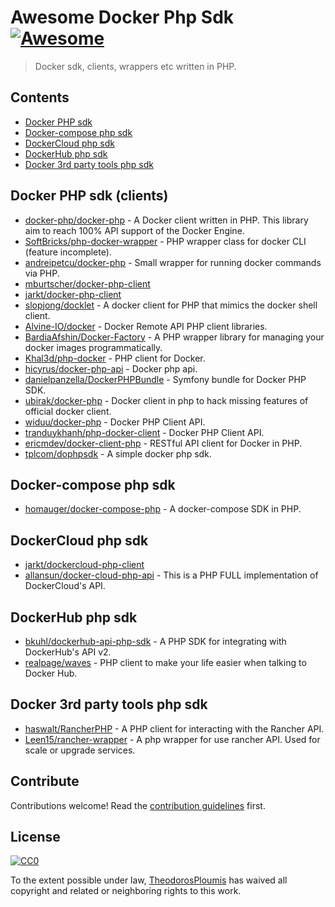 # Awesome Docker Php Sdk [![Awesome](https://cdn.rawgit.com/sindresorhus/awesome/d7305f38d29fed78fa85652e3a63e154dd8e8829/media/badge.svg)](https://github.com/sindresorhus/awesome)

> Docker sdk, clients, wrappers etc written in PHP.


## Contents

- [Docker PHP sdk](#docker-php-sdk)
- [Docker-compose php sdk](#docker-compose-php-sdk)
- [DockerCloud php sdk](#dockercloud-php-sdk)
- [DockerHub php sdk](#dockerhub-php-sdk)
- [Docker 3rd party tools php sdk](#docker-3rd-party-tools-php-sdk)


## Docker PHP sdk (clients)

- [docker-php/docker-php](https://github.com/docker-php/docker-php) - A Docker client written in PHP. This library aim to reach 100% API support of the Docker Engine.
- [SoftBricks/php-docker-wrapper](https://github.com/SoftBricks/php-docker-wrapper) - PHP wrapper class for docker CLI (feature incomplete).
- [andreipetcu/docker-php](https://github.com/andreipetcu/docker-php) - Small wrapper for running docker commands via PHP.
- [mburtscher/docker-php-client](https://github.com/mburtscher/docker-php-client)
- [jarkt/docker-php-client](https://github.com/jarkt/docker-php-client)
- [slopjong/docklet](https://github.com/slopjong/docklet) - A docker client for PHP that mimics the docker shell client.
- [Alvine-IO/docker](https://github.com/Alvine-IO/docker) - Docker Remote API PHP client libraries.
- [BardiaAfshin/Docker-Factory](https://github.com/BardiaAfshin/Docker-Factory) - A PHP wrapper library for managing your docker images programmatically.
- [Khal3d/php-docker](https://github.com/Khal3d/php-docker) - PHP client for Docker.
- [hicyrus/docker-php-api](https://github.com/hicyrus/docker-php-api) - Docker php api.
- [danielpanzella/DockerPHPBundle](https://github.com/danielpanzella/DockerPHPBundle) - Symfony bundle for Docker PHP SDK.
- [ubirak/docker-php](https://github.com/ubirak/docker-php) - Docker client in php to hack missing features of official docker client.
- [widuu/docker-php](https://github.com/widuu/docker-php) - Docker PHP Client API.
- [tranduykhanh/php-docker-client](https://github.com/tranduykhanh/php-docker-client) - Docker PHP Client API.
- [ericmdev/docker-client-php](https://github.com/ericmdev/docker-client-php) - RESTful API client for Docker in PHP.
- [tplcom/dophpsdk](https://github.com/theodorosploumis/dophpsdk) - A simple docker php sdk.


## Docker-compose php sdk

- [homauger/docker-compose-php](https://github.com/omauger/docker-compose-php)  - A docker-compose SDK in PHP.


## DockerCloud php sdk

- [jarkt/dockercloud-php-client](https://github.com/jarkt/dockercloud-php-client)
- [allansun/docker-cloud-php-api](https://github.com/allansun/docker-cloud-php-api) - This is a PHP FULL implementation of DockerCloud's API.


## DockerHub php sdk

- [bkuhl/dockerhub-api-php-sdk](https://github.com/bkuhl/dockerhub-api-php-sdk) - A PHP SDK for integrating with DockerHub's API v2.
- [realpage/waves](https://github.com/realpage/waves) - PHP client to make your life easier when talking to Docker Hub.


## Docker 3rd party tools php sdk

- [haswalt/RancherPHP](https://github.com/haswalt/RancherPHP) - A PHP client for interacting with the Rancher API.
- [Leen15/rancher-wrapper](https://github.com/Leen15/rancher-wrapper) - A php wrapper for use rancher API. Used for scale or upgrade services.


## Contribute

Contributions welcome! Read the [contribution guidelines](contributing.md) first.


## License

[![CC0](http://mirrors.creativecommons.org/presskit/buttons/88x31/svg/cc-zero.svg)](http://creativecommons.org/publicdomain/zero/1.0)

To the extent possible under law, [TheodorosPloumis](https://github.com/theodorosploumis) has waived all copyright and related or neighboring rights to this work.

